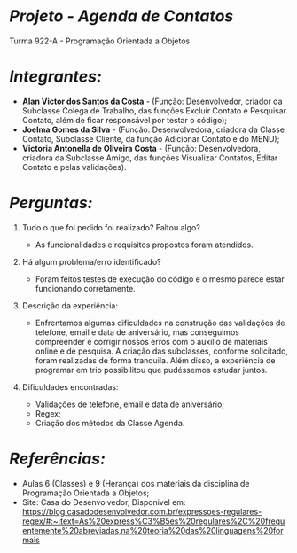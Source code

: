 # *Projeto - Agenda de Contatos*

Turma 922-A - Programação Orientada a Objetos

# *Integrantes:*

- **Alan Victor dos Santos da Costa** - (Função: Desenvolvedor, criador da Subclasse Colega de Trabalho, das funções Excluir Contato e Pesquisar Contato, além de ficar responsável por testar o código);
- **Joelma Gomes da Silva** - (Função: Desenvolvedora, criadora da Classe Contato, Subclasse Cliente, da função Adicionar Contato e do MENU);
- **Victoria Antonella de Oliveira Costa** - (Função: Desenvolvedora, criadora da Subclasse Amigo, das funções Visualizar Contatos, Editar Contato e pelas validações).

# *Perguntas:*

1. Tudo o que foi pedido foi realizado? Faltou algo?
   - As funcionalidades e requisitos propostos foram atendidos.

2. Há algum problema/erro identificado?
    - Foram feitos testes de execução do código e o mesmo parece estar funcionando corretamente.

3. Descrição da experiência:
    - Enfrentamos algumas dificuldades na construção das validações de telefone, email e data de aniversário, mas conseguimos compreender e corrigir nossos erros com o auxílio de materiais online e de pesquisa. A criação das subclasses, conforme solicitado, foram realizadas de forma tranquila. Além disso, a experiência de programar em trio possibilitou que pudéssemos estudar juntos.

4. Dificuldades encontradas:
    - Validações de telefone, email e data de aniversário;
    - Regex;
    - Criação dos métodos da Classe Agenda.
   
# *Referências:*

- Aulas 6 (Classes) e 9 (Herança) dos materiais da disciplina de Programação Orientada a Objetos;
- Site: Casa do Desenvolvedor, Disponivel em: <https://blog.casadodesenvolvedor.com.br/expressoes-regulares-regex/#:~:text=As%20express%C3%B5es%20regulares%2C%20frequentemente%20abreviadas,na%20teoria%20das%20linguagens%20formais>
